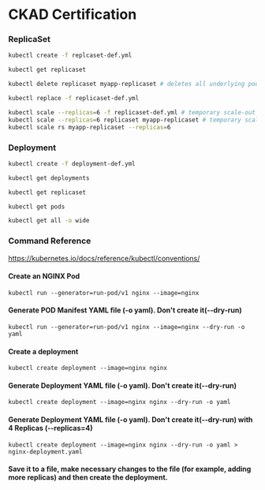 # CKAD Certification

### ReplicaSet

```bash
kubectl create -f replcaset-def.yml

kubectl get replicaset

kubectl delete replicaset myapp-replicaset # deletes all underlying pods

kubectl replace -f replicaset-def.yml

kubectl scale --replicas=6 -f replicaset-def.yml # temporary scale-out
kubectl scale --replicas=6 replicaset myapp-replicaset # temporary scale-out
kubectl scale rs myapp-replicaset --replicas=6 
```

### Deployment

```bash
kubectl create -f deployment-def.yml

kubectl get deployments

kubectl get replicaset

kubectl get pods

kubectl get all -o wide
```

### Command Reference

https://kubernetes.io/docs/reference/kubectl/conventions/

#### Create an NGINX Pod

```
kubectl run --generator=run-pod/v1 nginx --image=nginx
```

#### Generate POD Manifest YAML file (-o yaml). Don't create it(--dry-run)

```
kubectl run --generator=run-pod/v1 nginx --image=nginx --dry-run -o yaml
```

#### Create a deployment

```
kubectl create deployment --image=nginx nginx
```

#### Generate Deployment YAML file (-o yaml). Don't create it(--dry-run)

```
kubectl create deployment --image=nginx nginx --dry-run -o yaml
```

#### Generate Deployment YAML file (-o yaml). Don't create it(--dry-run) with 4 Replicas (--replicas=4)

```
kubectl create deployment --image=nginx nginx --dry-run -o yaml > nginx-deployment.yaml
```

#### Save it to a file, make necessary changes to the file (for example, adding more replicas) and then create the deployment.